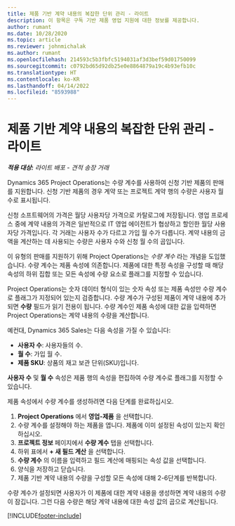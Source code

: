 ```yaml
---
title: 제품 기반 계약 내용의 복잡한 단위 관리 - 라이트
description: 이 항목은 구독 기반 제품 영업 지원에 대한 정보를 제공합니다.
author: rumant
ms.date: 10/28/2020
ms.topic: article
ms.reviewer: johnmichalak
ms.author: rumant
ms.openlocfilehash: 214593c5b3fbfc5194031af3d3bef59d01750099
ms.sourcegitcommit: c0792bd65d92db25e0e8864879a19c4b93efb10c
ms.translationtype: HT
ms.contentlocale: ko-KR
ms.lasthandoff: 04/14/2022
ms.locfileid: "8593988"
---
```

# <a name="manage-complex-units-for-product-based-contract-lines---lite"></a>제품 기반 계약 내용의 복잡한 단위 관리 - 라이트

_**적용 대상:** 라이트 배포 - 견적 송장 거래_

Dynamics 365 Project Operations는 수량 계수를 사용하여 신청 기반 제품의 판매를 지원합니다. 신청 기반 제품의 경우 계약 또는 프로젝트 계약 행의 수량은 사용자 월 수로 표시됩니다.

신청 소프트웨어의 가격은 월당 사용자당 가격으로 카탈로그에 저장됩니다. 영업 프로세스 중에 계약 내용의 가격은 일반적으로 IT 영업 에이전트가 협상하고 할인한 월당 사용자당 가격입니다. 각 거래는 사용자 수가 다르고 가입 월 수가 다릅니다. 계약 내용의 금액을 계산하는 데 사용되는 수량은 사용자 수와 신청 월 수의 곱입니다.

이 유형의 판매를 지원하기 위해 Project Operations는 *수량 계수* 라는 개념을 도입했습니다. 수량 계수는 제품 속성에 의존합니다. 제품에 대한 특정 속성을 구성할 때 해당 속성의 하위 집합 또는 모든 속성에 수량 요소로 플래그를 지정할 수 있습니다.

Project Operations는 숫자 데이터 형식이 있는 숫자 속성 또는 제품 속성만 수량 계수로 플래그가 지정되어 있는지 검증합니다. 수량 계수가 구성된 제품이 계약 내용에 추가되면 **수량** 필드가 읽기 전용이 됩니다. 수량 계수인 제품 속성에 대한 값을 입력하면 Project Operations는 계약 내용의 수량을 계산합니다.

예컨대, Dynamics 365 Sales는 다음 속성을 가질 수 있습니다:

- **사용자 수**: 사용자들의 수.
- **월 수**: 가입 월 수.
- **제품 SKU**: 상품의 재고 보관 단위(SKU)입니다.

**사용자 수** 및 **월 수** 속성은 제품 행의 속성을 편집하여 수량 계수로 플래그를 지정할 수 있습니다.

제품 속성에서 수량 계수를 생성하려면 다음 단계를 완료하십시오.

1. **Project Operations** 에서 **영업-제품** 을 선택합니다.
2. 수량 계수를 설정해야 하는 제품을 엽니다. 제품에 이미 설정된 속성이 있는지 확인하십시오.
3. **프로젝트 정보** 페이지에서 **수량 계수** 탭을 선택합니다.
4. 하위 표에서 **+ 새 필드 계산** 을 선택합니다.
5. **수량 계수** 의 이름을 입력하고 필드 계산에 매핑되는 속성 값을 선택합니다.
6. 양식을 저장하고 닫습니다.
7. 제품 기반 계약 내용의 수량을 구성할 모든 속성에 대해 2-6단계를 반복합니다.

수량 계수가 설정되면 사용자가 이 제품에 대한 계약 내용을 생성하면 계약 내용의 수량이 잠깁니다. 그런 다음 수량은 해당 계약 내용에 대한 속성 값의 곱으로 계산됩니다.


[!INCLUDE[footer-include](../../includes/footer-banner.md)]